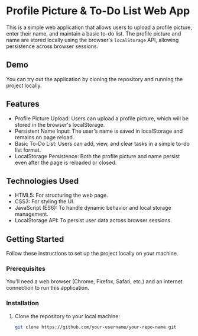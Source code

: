 # Profile Picture & To-Do List Web App

This is a simple web application that allows users to upload a profile picture, enter their name, and maintain a basic to-do list. The profile picture and name are stored locally using the browser's `localStorage` API, allowing persistence across browser sessions.

## Demo

You can try out the application by cloning the repository and running the project locally.

## Features

- Profile Picture Upload: Users can upload a profile picture, which will be stored in the browser's localStorage.
- Persistent Name Input: The user's name is saved in localStorage and remains on page reload.
- Basic To-Do List: Users can add, view, and clear tasks in a simple to-do list format.
- LocalStorage Persistence: Both the profile picture and name persist even after the page is reloaded or closed.

## Technologies Used

- HTML5: For structuring the web page.
- CSS3: For styling the UI.
- JavaScript (ES6): To handle dynamic behavior and local storage management.
- LocalStorage API: To persist user data across browser sessions.

## Getting Started

Follow these instructions to set up the project locally on your machine.

### Prerequisites

You'll need a web browser (Chrome, Firefox, Safari, etc.) and an internet connection to run this application.

### Installation

1. Clone the repository to your local machine:

   ```bash
   git clone https://github.com/your-username/your-repo-name.git